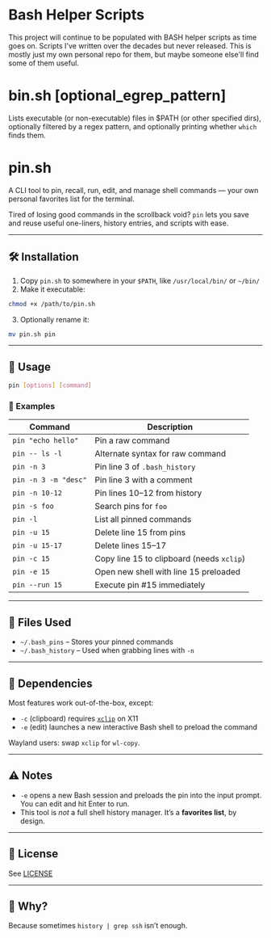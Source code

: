 # Bash Helper Scripts

This project will continue to be populated with BASH helper scripts as time goes on. Scripts I've written over the decades but never released. This is mostly just my own personal repo for them, but maybe someone else'll find some of them useful.

# bin.sh [optional_egrep_pattern]
Lists executable (or non-executable) files in $PATH (or other specified dirs), optionally filtered by a regex pattern, and optionally printing whether `which` finds them.

# pin.sh

A CLI tool to pin, recall, run, edit, and manage shell commands — your own personal favorites list for the terminal.

Tired of losing good commands in the scrollback void? `pin` lets you save and reuse useful one-liners, history entries, and scripts with ease.

---

## 🛠 Installation

1. Copy `pin.sh` to somewhere in your `$PATH`, like `/usr/local/bin/` or `~/bin/`
2. Make it executable:

```bash
chmod +x /path/to/pin.sh
```

3. Optionally rename it:

```bash
mv pin.sh pin
```

---

## 📌 Usage

```bash
pin [options] [command]
```

### 🔧 Examples

| Command              | Description                               |
| -------------------- | ----------------------------------------- |
| `pin "echo hello"`   | Pin a raw command                         |
| `pin -- ls -l`       | Alternate syntax for raw command          |
| `pin -n 3`           | Pin line 3 of `.bash_history`             |
| `pin -n 3 -m "desc"` | Pin line 3 with a comment                 |
| `pin -n 10-12`       | Pin lines 10–12 from history              |
| `pin -s foo`         | Search pins for `foo`                     |
| `pin -l`             | List all pinned commands                  |
| `pin -u 15`          | Delete line 15 from pins                  |
| `pin -u 15-17`       | Delete lines 15–17                        |
| `pin -c 15`          | Copy line 15 to clipboard (needs `xclip`) |
| `pin -e 15`          | Open new shell with line 15 preloaded     |
| `pin --run 15`       | Execute pin #15 immediately               |

---

## 📂 Files Used

- `~/.bash_pins` – Stores your pinned commands
- `~/.bash_history` – Used when grabbing lines with `-n`

---

## 🧱 Dependencies

Most features work out-of-the-box, except:

- `-c` (clipboard) requires [`xclip`](https://github.com/astrand/xclip) on X11
- `-e` (edit) launches a new interactive Bash shell to preload the command

Wayland users: swap `xclip` for `wl-copy`.

---

## ⚠️ Notes

- `-e` opens a new Bash session and preloads the pin into the input prompt. You can edit and hit Enter to run.
- This tool is *not* a full shell history manager. It’s a **favorites list**, by design.

---

## 📜 License

See [LICENSE](./LICENSE)

---

## 🥘 Why?

Because sometimes `history | grep ssh` isn’t enough.

